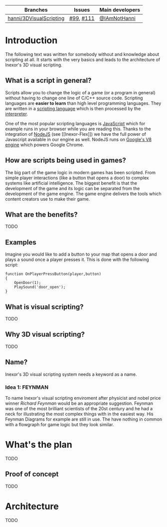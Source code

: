 Branches | Issues | Main developers
--- | --- | --- 
[hanni/3DVisualScripting](/inexorgame/code/tree/hanni/3DVisualScripting) |  [#99](/inexorgame/code/issues/99), [#111](/inexorgame/code/issues/111) | [@IAmNotHanni](/IAmNotHanni)

# Introduction
The following text was written for somebody without and knowledge about scripting at all. It starts with the very basics and leads to the architecture of Inexor's 3D visual scripting.

## What is a script in general?
Scripts allow you to change the logic of a game (or a program in general) without having to change one line of C/C++ source code. Scripting languages are **easier to learn** than high level programming languages. They are written in a [scripting language](https://en.wikipedia.org/wiki/Scripting_language) which is then processed by the [interpreter](https://en.wikipedia.org/wiki/Interpreter_(computing)).

One of the most popular scripting languages is [JavaScript](https://en.wikipedia.org/wiki/JavaScript) which for example runs in your browser while you are reading this. Thanks to the integration of [NodeJS](https://nodejs.org/en/) (see [[Inexor-Flex]]) we have the full power of Javascript available in our engine as well. NodeJS runs on [Google's V8 engine](https://developers.google.com/v8/) which powers Google Chrome.

## How are scripts being used in games?
The big part of the game logic in modern games has been scripted. From simple player interactions (like a button that opens a door) to complex systems like artificial intelligence. The biggest benefit is that the development of the game and its logic can be separated from the development of the game engine. The game engine delivers the tools which content creators use to make their game.

## What are the benefits?
TODO

## Examples
Imagine you would like to add a button to your map that opens a door and plays a sound once a player presses it. This is done with the following script:

```
function OnPlayerPressButton(player,button)
{
    OpenDoor(1);
    PlaySound('door_open');
}
```

## What is visual scripting?
TODO 

## Why 3D visual scripting?
TODO 

## Name?
Inexor's 3D visual scripting system needs a keyword as a name.

### Idea 1: FEYNMAN
To name Inexor's visual scripting enviroment after physicist and nobel price winner _Richard Feynman_ would be an appropriate suggestion. Feynman was one of the most brilliant scientists of the 20st century and he had a neck for illustrating the most complex things with in the easiest way. His Feynman Diagrams for example are still in use. The have nothing in common with a flowgraph for game logic but they look similar.

# What's the plan
TODO 

## Proof of concept
TODO

# Architecture
TODO
